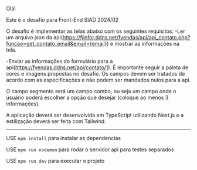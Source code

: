 Olá!

Este é o desafio para Front-End SIAD 2024/02

O desafio é implementar as telas abaixo com os seguintes requisitos:
-Ler um arquivo json da
api(https://fjinfor.ddns.net/fvendas/api/api_contato.php?funcao=get_contato_email&email={email})
e mostrar as informações na tela.

-Enviar as informações do formulário para a api(https://fvendas.ddns.net/api/contato/1).
É importante seguir a paleta de cores e imagens propostas no desafio.
Os campos devem ser tratados de acordo com as especificações e não podem ser
mandados nulos para a api.

O campo segmento será um campo combo, ou seja um campo onde o usuário poderá
escolher a opção que desejar (coloque ao menos 3 informações).

A aplicação deverá ser desenvolvida em TypeScript utilizando Next.js e a estilização
deverá ser feita com Tailwind.

---

USE `npm install` para instalar as dependencias

USE `npm run nodemon` para rodar o servidor api para testes separados

USE `npm run dev` para executar o projeto
